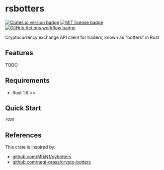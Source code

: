 # rsbotters

[![Crates.io version badge][crates-badge]][crates-url]
[![MIT license badge][mit-badge]][mit-url]
[![GitHub Actions workflow badge][github-actions-badge]][github-actions-url]

[crates-badge]: https://img.shields.io/crates/v/rsbotters.svg?style=flat-square
[crates-url]: https://crates.io/crates/rsbotters
[mit-badge]: https://img.shields.io/badge/license-MIT-blue.svg
[mit-url]: https://github.com/tokio-rs/tokio/blob/master/LICENSE
[github-actions-badge]: https://github.com/nukopy/rsbotters/actions/workflows/ci.yml/badge.svg?branch=main
[github-actions-url]: https://github.com/nukopy/rsbotters/actions/workflows/ci.yml?query=branch:main

Cryptocurrency exchange API client for traders, known as "botters" in Rust

## Features

TODO

## Requirements

- Rust 1.6 >=

## Quick Start

```rust
TODO
```

## References

This crate is inspired by:

- [github.com/MtkN1/pybotters](https://github.com/MtkN1/pybotters)
- [github.com/negi-grass/crypto-botters](https://github.com/negi-grass/crypto-botters)
